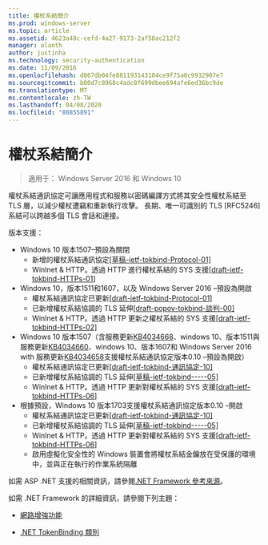 ```yaml
---
title: 權杖系結簡介
ms.prod: windows-server
ms.topic: article
ms.assetid: 4623a48c-cefd-4a27-9173-2af58ac212f2
manager: alanth
author: justinha
ms.technology: security-authentication
ms.date: 11/09/2016
ms.openlocfilehash: d067db04fe881193143104ce9f75a0c9932907e7
ms.sourcegitcommit: b00d7c8968c4adc8f699dbee694afe6ed36bc9de
ms.translationtype: MT
ms.contentlocale: zh-TW
ms.lasthandoff: 04/08/2020
ms.locfileid: "80855891"
---
```

# <a name="introducing-token-binding"></a>權杖系結簡介

>適用于： Windows Server 2016 和 Windows 10

權杖系結通訊協定可讓應用程式和服務以密碼編譯方式將其安全性權杖系結至 TLS 層，以減少權杖遭竊和重新執行攻擊。 長期、唯一可識別的 TLS [RFC5246] 系結可以跨越多個 TLS 會話和連接。

版本支援：

- Windows 10 版本1507–預設為關閉
    - 新增的權杖系結通訊協定[[草稿-ietf-tokbind-Protocol-01]](https://datatracker.ietf.org/doc/draft-ietf-tokbind-protocol/01/)
    - WinInet & HTTP。透過 HTTP 進行權杖系結的 SYS 支援[[draft-ietf-tokbind-HTTPs-01]](https://datatracker.ietf.org/doc/draft-ietf-tokbind-https/01/)
- Windows 10，版本1511和1607，以及 Windows Server 2016 –預設為開啟
    - 權杖系結通訊協定已更新[[draft-ietf-tokbind-Protocol-01]](https://datatracker.ietf.org/doc/draft-ietf-tokbind-protocol/01/)
    - 已新增權杖系結協調的 TLS 延伸[[draft-popov-tokbind-談判-00]](https://tools.ietf.org/html/draft-popov-tokbind-negotiation-00)
    - WinInet & HTTP。透過 HTTP 更新之權杖系結的 SYS 支援[[draft-ietf-tokbind-HTTPs-02]](https://datatracker.ietf.org/doc/draft-ietf-tokbind-https/02/)
- Windows 10 版本1507（含服務更新[KB4034668](https://support.microsoft.com/kb/KB4034668)、windows 10、版本1511與服務更新[KB4034660](https://support.microsoft.com/kb/KB4034660)、windows 10、版本1607和 Windows Server 2016 with 服務更新[KB4034658](https://support.microsoft.com/kb/KB4034658)支援權杖系結通訊協定版本0.10 –預設為開啟）
    - 權杖系結通訊協定已更新[[draft-ietf-tokbind-通訊協定-10]](https://datatracker.ietf.org/doc/draft-ietf-tokbind-protocol/10/)
    - 已新增權杖系結協調的 TLS 延伸[[草稿-ietf-tokbind-----05]](https://tools.ietf.org/html/draft-ietf-tokbind-negotiation-05)
    - WinInet & HTTP。透過 HTTP 更新對權杖系結的 SYS 支援[[draft-ietf-tokbind-HTTPs-06]](https://datatracker.ietf.org/doc/draft-ietf-tokbind-https/06/)
- 根據預設，Windows 10 版本1703支援權杖系結通訊協定版本0.10 –開啟
    - 權杖系結通訊協定已更新[[draft-ietf-tokbind-通訊協定-10]](https://datatracker.ietf.org/doc/draft-ietf-tokbind-protocol/10/)
    - 已新增權杖系結協調的 TLS 延伸[[草稿-ietf-tokbind-----05]](https://tools.ietf.org/html/draft-ietf-tokbind-negotiation-05)
    - WinInet & HTTP。透過 HTTP 更新對權杖系結的 SYS 支援[[draft-ietf-tokbind-HTTPs-06]](https://datatracker.ietf.org/doc/draft-ietf-tokbind-https/06/)
    - 啟用虛擬化安全性的 Windows 裝置會將權杖系結金鑰放在受保護的環境中，並與正在執行的作業系統隔離

如需 ASP .NET 支援的相關資訊，請參閱[.NET Framework 參考來源](https://referencesource.microsoft.com/#System.Web/ITlsTokenBindingInfo.cs,4a5e5668f5c31170)。 

如需 .NET Framework 的詳細資訊，請參閱下列主題：

- [網路增強功能](https://blogs.msdn.microsoft.com/dotnet/2015/11/30/net-framework-4-6-1-is-now-available/#networking)

- [.NET TokenBinding 類別](https://msdn.microsoft.com/library/system.security.authentication.extendedprotection.tokenbinding.aspx)
